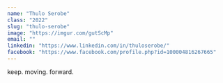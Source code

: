 ```yaml
---
name: "Thulo Serobe"
class: "2022"
slug: "thulo-serobe"
image: "https://imgur.com/gutScMp"
email: ""
linkedin: "https://www.linkedin.com/in/thuloserobe/"
facebook: "https://www.facebook.com/profile.php?id=100004816267665"
---
```

keep. moving. forward.